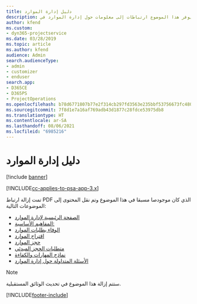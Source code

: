 ```yaml
---
title: دليل إدارة الموارد
description: يوفر هذا الموضوع ارتباطات إلى معلومات حول إدارة الموارد في Project Service Automation
author: kfend
ms.custom:
- dyn365-projectservice
ms.date: 03/28/2019
ms.topic: article
ms.author: kfend
audience: Admin
search.audienceType:
- admin
- customizer
- enduser
search.app:
- D365CE
- D365PS
- ProjectOperations
ms.openlocfilehash: b78d6771807b77e2f314cb297fd3563e235bbf53756673fc480df09e9b84dbbf
ms.sourcegitcommit: 7f8d1e7a16af769adb43d1877c28fdce53975db8
ms.translationtype: HT
ms.contentlocale: ar-SA
ms.lasthandoff: 08/06/2021
ms.locfileid: "6985216"
---
```

# <a name="resource-management-guide"></a>دليل إدارة الموارد

[!include [banner](../../includes/psa-now-project-operations.md)]

[!INCLUDE[cc-applies-to-psa-app-3.x](../../includes/cc-applies-to-psa-app-3x.md)]

تمت إزالة ارتباط PDF الذي كان موجودصا مسبقا في هذا الموضوع وتم نقل المحتوى إلى الموضوعات التالية:

- [الصفحة الرئيسية لإدارة الموارد](../resource-management-home-page.md)
- [المفاهيم الأساسية:](../reports-key-concepts.md)
- [الوفاء بطلبات الموارد](../resource-management-fulfill-requests.md)
- [اقتراح الموارد](../resource-management-propose-resources.md)
- [حجز الموارد](../resource-management-book-resources-scheduleboard.md)
- [متطلبات الحجز المبدئي](../resource-management-softbook-requirements.md)
- [نماذج المهارات والكفاءة](../resource-management-skills-proficiency.md)
- [الأسئلة المتداولة حول إدارة الموارد](../resource-management-faq.md)

> [!NOTE]
> ستتم إزالة هذا الموضوع في تحديث الوثائق المستقبلية. 


[!INCLUDE[footer-include](../../includes/footer-banner.md)]